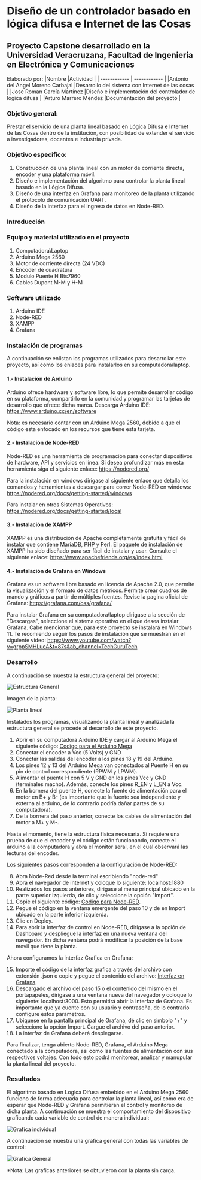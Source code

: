 # Diseño de un controlador basado en lógica difusa e Internet de las Cosas 
## Proyecto Capstone desarrollado en la Universidad Veracruzana, Facultad de Ingeniería en Electrónica y Comunicaciones

Elaborado por:
|Nombre   |Actividad   |
| ------------ | ------------ |
|Antonio del Angel Moreno Carbajal   |Desarrollo del sistema con Internet de las cosas   |
|Jose Roman García Martínez    |Diseño e implementación del controlador de lógica difusa   |
|Arturo Marrero Mendez   |Documentación del proyecto   |
 
### Objetivo general:
Prestar el servicio de una planta lineal basado en Lógica Difusa e Internet de las Cosas dentro de la institución, con posibilidad de extender el servicio a investigadores, docentes e industria privada. 

### Objetivo especifico: 
1. Construcción de una planta lineal con un motor de corriente directa, encoder y una plataforma móvil.
2. Diseño e implementación del algoritmo para controlar la planta lineal basado en la Lógica Difusa.
3. Diseño de una interfaz en Grafana para monitoreo de la planta utilizando el protocolo de comunicación UART.
4. Diseño de la interfaz para el ingreso de datos en Node-RED.

### Introducción

### Equipo y material utilizado en el proyecto
1. Computadora\Laptop
2. Arduino Mega 2560
3. Motor de corriente directa (24 VDC)
4. Encoder de cuadratura
5. Modulo Puente H Bts7960
6. Cables Dupont M-M y H-M

### Software utilizado
1. Arduino IDE
2. Node-RED
3. XAMPP
4. Grafana

### Instalación de programas

A continuación se enlistan los programas utilizados para desarrollar este proyecto, así como los enlaces para instalarlos en su computadora\laptop.

#### 1.- Instalación de Arduino
Arduino ofrece hardware y software libre, lo que permite desarrollar código en su plataforma, compartirlo en la comunidad y programar las tarjetas de desarrollo que ofrece dicha marca. Descarga Arduino IDE: https://www.arduino.cc/en/software

Nota: es necesario contar con un Arduino Mega 2560, debido a que el código esta enfocado en los recursos que tiene esta tarjeta.

#### 2.- Instalación de Node-RED
Node-RED es una herramienta de programación para conectar dispositivos de hardware, API y servicios en línea. Si desea profundizar más en esta herramienta siga el siguiente enlace: https://nodered.org/ 

Para la instalación en windows dirigase al siguiente enlace que detalla los comandos y herramientas a descargar para correr Node-RED en windows: https://nodered.org/docs/getting-started/windows 

Para instalar en otros Sistemas Operativos: https://nodered.org/docs/getting-started/local

#### 3.- Instalación de XAMPP
XAMPP es una distribución de Apache completamente gratuita y fácil de instalar que contiene MariaDB, PHP y Perl. El paquete de instalación de XAMPP ha sido diseñado para ser fácil de instalar y usar. Consulte el siguiente enlace: https://www.apachefriends.org/es/index.html

#### 4.- Instalación de Grafana en Windows
Grafana es un software libre basado en licencia de Apache 2.0, que permite la visualización y el formato de datos métricos. Permite crear cuadros de mando y gráficos a partir de múltiples fuentes. Revise la pagina oficial de Grafana: https://grafana.com/oss/grafana/

Para instalar Grafana en su computadora\laptop dirigase a la sección de "Descargas", seleccione el sistema operativo en el que desea instalar Grafana. Cabe mencionar que, para este proyecto se instalará en Windows 11. Te recomiendo seguir los pasos de instalación que se muestran en el siguiente video:
https://www.youtube.com/watch?v=grppSMHLueA&t=87s&ab_channel=TechGuruTech


### Desarrollo

A continuación se muestra la estructura general del proyecto:

![Estructura General](https://raw.githubusercontent.com/antomoreno21/ProyectoCapston_UVPR/main/Estructura%20del%20proyecto%20capstone.png)

Imagen de la planta: 

![Planta lineal](https://raw.githubusercontent.com/antomoreno21/ProyectoCapston_UVPR/main/Planta%20lineal.png)

Instalados los programas, visualizando la planta lineal y analizada la estructura general se procede al desarrollo de este proyecto.
1. Abrir en su computadora Arduino IDE y cargar al Arduino Mega el siguiente código: [Codigo para el Arduino Mega](https://github.com/antomoreno21/ProyectoCapston_UVPR/blob/main/Codigo%20del%20Proyecto%20Capstone/Codigo%20del%20Proyecto%20Capstone.ino "Codigo para el Arduino Mega")
2. Conectar el encoder a Vcc (5 Volts) y GND
3. Conectar las salidas del encoder a los pines 18 y 19 del Arduino.
4. Los pines 12 y 13 del Arduino Mega van conectados al Puente H en su pin de control correspondiente (RPWM y LPWM).
5. Alimentar el puente H con 5 V y GND en los pines Vcc y GND (terminales macho). Además, conecte los pines R_EN y L_EN a Vcc.
6. En la bornera del puente H, conecte la fuente de alimentación para el motor en B+ y B- (es importante que la fuente sea independiente y externa al arduino, de lo contrario podría dañar partes de su computadora).
7. De la bornera del paso anterior, conecte los cables de alimentación del motor a M+ y M-.

Hasta el momento, tiene la estructura fisica necesaria. Si requiere una prueba de que el encoder y el código están funcionando, conecte el arduino a la computadora y abra el monitor seral, en el cual observará las lecturas del encoder. 

Los siguientes pasos corresponden a la configuración de Node-RED:

8. Abra Node-Red desde la terminal escribiendo "node-red"
9. Abra el navegador de internet y coloque lo siguiente: localhost:1880
10. Realizados los pasos anteriores, dirigase al menu principal ubicado en la parte superior izquierda, de clic y seleccione la opción "Import".
11. Copie el siguiente código: [Codigo para Node-RED](https://github.com/antomoreno21/ProyectoCapston_UVPR/blob/main/Interfaz%20en%20Node-Red/Flow%20en%20Node-RED.json "Codigo para Node-RED").
12. Pegue el código en la ventana emergente del paso 10 y de en Import ubicado en la parte inferior izquierda.
13. Clic en Deploy.
14. Para abrir la interfaz de control en Node-RED, dirigase a la opción de Dashboard y despliegue la interfaz en una nueva ventana del navegador. En dicha ventana podrá modificar la posición de la base movil que tiene la planta.

Ahora configuramos la interfaz Grafica en Grafana:

15. Importe el código de la interfaz grafica a través del archivo con extensión .json o copie y pegue el contenido del archivo: [Interfaz en Grafana](https://github.com/antomoreno21/ProyectoCapston_UVPR/tree/main/Interfaz%20en%20Grafana "Interfaz en Grafana").
16. Descargado el archivo del paso 15 o el contenido del mismo en el portapapeles, dirigase a una ventana nueva del navegador y coloque lo siguiente: localhost:3000. Esto permitirá abrir la interfaz de Grafana. Es importante que ya cuente con su usuario y contraseña, de lo contrario configure estos parametros.
17. Ubiquese en la pantalla principal de Grafana, dé clic en simbolo "+" y seleccione la opción Import. Cargue el archivo del paso anterior.
18. La interfaz de Grafana deberá desplegarse.

Para finalizar, tenga abierto Node-RED, Grafana, el Arduino Mega conectado a la computadora, así como las fuentes de alimentación con sus respectivos voltajes. Con todo esto podrá monitorear, analizar y manupular la planta lineal del proyecto.

### Resultados
El algoritmo basado en Logica Difusa embebido en el Arduino Mega 2560 funciono de forma adecuada para controlar la planta lineal, así como era de esperar que Node-RED y Grafana permitieran el control y monitoreo de dicha planta. A continuación se muestra el comportamiento del dispositivo graficando cada variable de control de manera individual:

![Grafica individual](https://raw.githubusercontent.com/antomoreno21/ProyectoCapston_UVPR/main/Grafica%20individual.png)

A continuación se muestra una grafica general con todas las variables de control:

![Grafica General](https://raw.githubusercontent.com/antomoreno21/ProyectoCapston_UVPR/main/Grafica%20general.png)

*Nota: Las graficas anteriores se obtuvieron con la planta sin carga.
